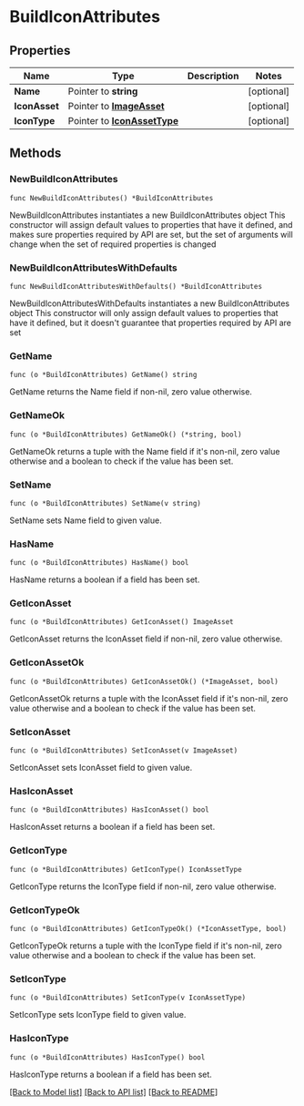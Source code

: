 # BuildIconAttributes

## Properties

Name | Type | Description | Notes
------------ | ------------- | ------------- | -------------
**Name** | Pointer to **string** |  | [optional] 
**IconAsset** | Pointer to [**ImageAsset**](ImageAsset.md) |  | [optional] 
**IconType** | Pointer to [**IconAssetType**](IconAssetType.md) |  | [optional] 

## Methods

### NewBuildIconAttributes

`func NewBuildIconAttributes() *BuildIconAttributes`

NewBuildIconAttributes instantiates a new BuildIconAttributes object
This constructor will assign default values to properties that have it defined,
and makes sure properties required by API are set, but the set of arguments
will change when the set of required properties is changed

### NewBuildIconAttributesWithDefaults

`func NewBuildIconAttributesWithDefaults() *BuildIconAttributes`

NewBuildIconAttributesWithDefaults instantiates a new BuildIconAttributes object
This constructor will only assign default values to properties that have it defined,
but it doesn't guarantee that properties required by API are set

### GetName

`func (o *BuildIconAttributes) GetName() string`

GetName returns the Name field if non-nil, zero value otherwise.

### GetNameOk

`func (o *BuildIconAttributes) GetNameOk() (*string, bool)`

GetNameOk returns a tuple with the Name field if it's non-nil, zero value otherwise
and a boolean to check if the value has been set.

### SetName

`func (o *BuildIconAttributes) SetName(v string)`

SetName sets Name field to given value.

### HasName

`func (o *BuildIconAttributes) HasName() bool`

HasName returns a boolean if a field has been set.

### GetIconAsset

`func (o *BuildIconAttributes) GetIconAsset() ImageAsset`

GetIconAsset returns the IconAsset field if non-nil, zero value otherwise.

### GetIconAssetOk

`func (o *BuildIconAttributes) GetIconAssetOk() (*ImageAsset, bool)`

GetIconAssetOk returns a tuple with the IconAsset field if it's non-nil, zero value otherwise
and a boolean to check if the value has been set.

### SetIconAsset

`func (o *BuildIconAttributes) SetIconAsset(v ImageAsset)`

SetIconAsset sets IconAsset field to given value.

### HasIconAsset

`func (o *BuildIconAttributes) HasIconAsset() bool`

HasIconAsset returns a boolean if a field has been set.

### GetIconType

`func (o *BuildIconAttributes) GetIconType() IconAssetType`

GetIconType returns the IconType field if non-nil, zero value otherwise.

### GetIconTypeOk

`func (o *BuildIconAttributes) GetIconTypeOk() (*IconAssetType, bool)`

GetIconTypeOk returns a tuple with the IconType field if it's non-nil, zero value otherwise
and a boolean to check if the value has been set.

### SetIconType

`func (o *BuildIconAttributes) SetIconType(v IconAssetType)`

SetIconType sets IconType field to given value.

### HasIconType

`func (o *BuildIconAttributes) HasIconType() bool`

HasIconType returns a boolean if a field has been set.


[[Back to Model list]](../README.md#documentation-for-models) [[Back to API list]](../README.md#documentation-for-api-endpoints) [[Back to README]](../README.md)



